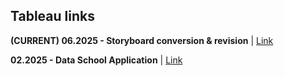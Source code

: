 ## Tableau links

**(CURRENT) 06.2025 - Storyboard conversion & revision** | [Link](https://public.tableau.com/app/profile/alyssa.ayala/viz/UnaccompaniedMigrantChildren/Dashboard1)
  

**02.2025 - Data School Application** | [Link](https://public.tableau.com/app/profile/alyssa.ayala/viz/UnaccompaniedMigrantChildren/Dashboard1)
